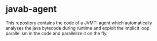 # javab-agent
This repository contains the code of a JVMTI agent which automatically analyses the java bytecode during runtime and exploit the implicit loop parallelism in the code and parallelize it on the fly.
